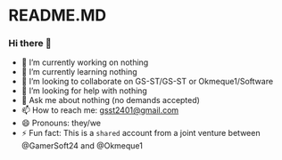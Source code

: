 # README.MD

### Hi there 👋

- 🔭 I’m currently working on nothing
- 🌱 I’m currently learning nothing
- 👯 I’m looking to collaborate on GS-ST/GS-ST or Okmeque1/Software
- 🤔 I’m looking for help with nothing
- 💬 Ask me about nothing (no demands accepted)
- 📫 How to reach me: gsst2401@gmail.com
- 😄 Pronouns: they/we
- ⚡ Fun fact: This is a `shared` account from a joint venture between @GamerSoft24 and @Okmeque1

